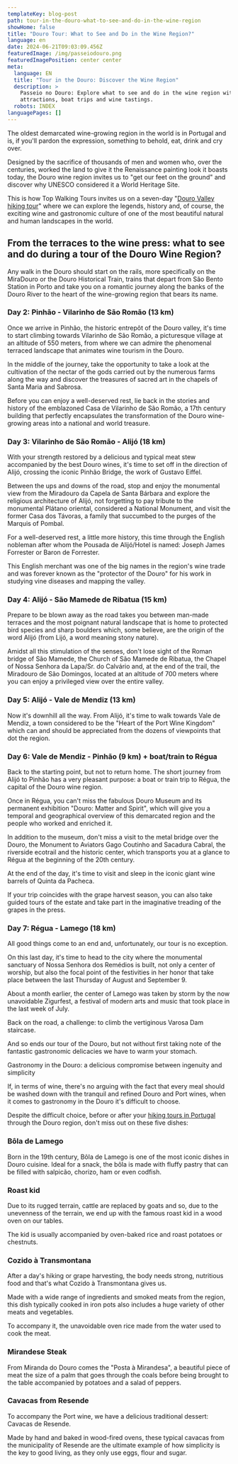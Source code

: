 ```yaml
---
templateKey: blog-post
path: tour-in-the-douro-what-to-see-and-do-in-the-wine-region
showHome: false
title: "Douro Tour: What to See and Do in the Wine Region?"
language: en
date: 2024-06-21T09:03:09.456Z
featuredImage: /img/passeiodouro.png
featuredImagePosition: center center
meta:
  language: EN
  title: "Tour in the Douro: Discover the Wine Region"
  description: >
    Passeio no Douro: Explore what to see and do in the wine region with tips on
    attractions, boat trips and wine tastings.
  robots: INDEX
languagePages: []
---
```

The oldest demarcated wine-growing region in the world is in Portugal and is, if you'll pardon the expression, something to behold, eat, drink and cry over.

Designed by the sacrifice of thousands of men and women who, over the centuries, worked the land to give it the Renaissance painting look it boasts today, the Douro wine region invites us to "get our feet on the ground" and discover why UNESCO considered it a World Heritage Site.

This is how Top Walking Tours invites us on a seven-day "[Douro Valley hiking tour](https://topwalkingtoursportugal.com/hiking-douro-valley-wineregion)" where we can explore the legends, history and, of course, the exciting wine and gastronomic culture of one of the most beautiful natural and human landscapes in the world.

## From the terraces to the wine press: what to see and do during a tour of the Douro Wine Region?

Any walk in the Douro should start on the rails, more specifically on the MiraDouro or the Douro Historical Train, trains that depart from São Bento Station in Porto and take you on a romantic journey along the banks of the Douro River to the heart of the wine-growing region that bears its name.

### Day 2: Pinhão - Vilarinho de São Romão (13 km)

Once we arrive in Pinhão, the historic entrepôt of the Douro valley, it's time to start climbing towards Vilarinho de São Romão, a picturesque village at an altitude of 550 meters, from where we can admire the phenomenal terraced landscape that animates wine tourism in the Douro.

In the middle of the journey, take the opportunity to take a look at the cultivation of the nectar of the gods carried out by the numerous farms along the way and discover the treasures of sacred art in the chapels of Santa Maria and Sabrosa.

Before you can enjoy a well-deserved rest, lie back in the stories and history of the emblazoned Casa de Vilarinho de São Romão, a 17th century building that perfectly encapsulates the transformation of the Douro wine-growing areas into a national and world treasure.

### Day 3: Vilarinho de São Romão - Alijó (18 km)

With your strength restored by a delicious and typical meat stew accompanied by the best Douro wines, it's time to set off in the direction of Alijó, crossing the iconic Pinhão Bridge, the work of Gustavo Eiffel.

Between the ups and downs of the road, stop and enjoy the monumental view from the Miradouro da Capela de Santa Bárbara and explore the religious architecture of Alijó, not forgetting to pay tribute to the monumental Plátano oriental, considered a National Monument, and visit the former Casa dos Távoras, a family that succumbed to the purges of the Marquis of Pombal.

For a well-deserved rest, a little more history, this time through the English nobleman after whom the Pousada de Alijó/Hotel is named: Joseph James Forrester or Baron de Forrester.

This English merchant was one of the big names in the region's wine trade and was forever known as the "protector of the Douro" for his work in studying vine diseases and mapping the valley.

### Day 4: Alijó - São Mamede de Ribatua (15 km)

Prepare to be blown away as the road takes you between man-made terraces and the most poignant natural landscape that is home to protected bird species and sharp boulders which, some believe, are the origin of the word Alijó (from Lijó, a word meaning stony nature).

Amidst all this stimulation of the senses, don't lose sight of the Roman bridge of São Mamede, the Church of São Mamede de Ribatua, the Chapel of Nossa Senhora da Lapa/Sr. do Calvário and, at the end of the trail, the Miradouro de São Domingos, located at an altitude of 700 meters where you can enjoy a privileged view over the entire valley.

### Day 5: Alijó - Vale de Mendiz (13 km)

Now it's downhill all the way. From Alijó, it's time to walk towards Vale de Mendiz, a town considered to be the "Heart of the Port Wine Kingdom" which can and should be appreciated from the dozens of viewpoints that dot the region.

### Day 6: Vale de Mendiz - Pinhão (9 km) + boat/train to Régua

Back to the starting point, but not to return home. The short journey from Alijó to Pinhão has a very pleasant purpose: a boat or train trip to Régua, the capital of the Douro wine region.

Once in Régua, you can't miss the fabulous Douro Museum and its permanent exhibition "Douro: Matter and Spirit", which will give you a temporal and geographical overview of this demarcated region and the people who worked and enriched it.

In addition to the museum, don't miss a visit to the metal bridge over the Douro, the Monument to Aviators Gago Coutinho and Sacadura Cabral, the riverside ecotrail and the historic center, which transports you at a glance to Régua at the beginning of the 20th century.

At the end of the day, it's time to visit and sleep in the iconic giant wine barrels of Quinta da Pacheca.

If your trip coincides with the grape harvest season, you can also take guided tours of the estate and take part in the imaginative treading of the grapes in the press.

### Day 7: Régua - Lamego (18 km)

All good things come to an end and, unfortunately, our tour is no exception.

On this last day, it's time to head to the city where the monumental sanctuary of Nossa Senhora dos Remédios is built, not only a center of worship, but also the focal point of the festivities in her honor that take place between the last Thursday of August and September 9.

About a month earlier, the center of Lamego was taken by storm by the now unavoidable Zigurfest, a festival of modern arts and music that took place in the last week of July.

Back on the road, a challenge: to climb the vertiginous Varosa Dam staircase.

And so ends our tour of the Douro, but not without first taking note of the fantastic gastronomic delicacies we have to warm your stomach.

Gastronomy in the Douro: a delicious compromise between ingenuity and simplicity

If, in terms of wine, there's no arguing with the fact that every meal should be washed down with the tranquil and refined Douro and Port wines, when it comes to gastronomy in the Douro it's difficult to choose.



Despite the difficult choice, before or after your [hiking tours in Portugal](https://topwalkingtoursportugal.com/) through the Douro region, don't miss out on these five dishes:

### Bôla de Lamego

Born in the 19th century, Bôla de Lamego is one of the most iconic dishes in Douro cuisine. Ideal for a snack, the bôla is made with fluffy pastry that can be filled with salpicão, chorizo, ham or even codfish.

### Roast kid

Due to its rugged terrain, cattle are replaced by goats and so, due to the unevenness of the terrain, we end up with the famous roast kid in a wood oven on our tables.

The kid is usually accompanied by oven-baked rice and roast potatoes or chestnuts.

### Cozido à Transmontana

After a day's hiking or grape harvesting, the body needs strong, nutritious food and that's what Cozido à Transmontana gives us.

Made with a wide range of ingredients and smoked meats from the region, this dish typically cooked in iron pots also includes a huge variety of other meats and vegetables.

To accompany it, the unavoidable oven rice made from the water used to cook the meat.

### Mirandese Steak

From Miranda do Douro comes the "Posta à Mirandesa", a beautiful piece of meat the size of a palm that goes through the coals before being brought to the table accompanied by potatoes and a salad of peppers.

### Cavacas from Resende

To accompany the Port wine, we have a delicious traditional dessert: Cavacas de Resende.

Made by hand and baked in wood-fired ovens, these typical cavacas from the municipality of Resende are the ultimate example of how simplicity is the key to good living, as they only use eggs, flour and sugar.